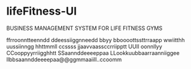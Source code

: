 # lifeFitness-UI
BUSINESS MANAGEMENT SYSTEM FOR LIFE FITNESS GYMS

ffrroonntteenndd  ddeessiiggnneedd  bbyy  bboooottssttrraapp  wwiitthh  uussiinngg  hhttmmll  ccssss  jjaavvaassccrriipptt
UUII  oonnllyy
CCooppyyrriigghhtt  SSaannddeeeeppaa  LLookkuubbaarraanniiggee
llbbsaannddeeeepaa@@ggmmaaiill..ccoomm
